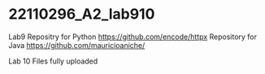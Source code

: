 # 22110296_A2_lab910
Lab9 
Repositry for Python
https://github.com/encode/httpx
Repository for Java
https://github.com/mauricioaniche/


Lab 10 Files fully uploaded 
